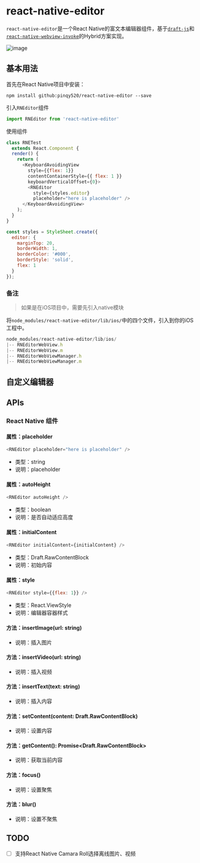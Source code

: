 # react-native-editor

`react-native-editor`是一个React Native的富文本编辑器组件，基于[`draft-js`](https://github.com/facebook/draft-js)和[`react-native-webview-invoke`](https://github.com/pinqy520/react-native-webview-invoke)的Hybrid方案实现。

![image](https://cloud.githubusercontent.com/assets/5719833/22633863/e2ccf80a-ec5f-11e6-92b9-509e9420f70f.png)

## 基本用法

首先在React Native项目中安装：

```
npm install github:pinqy520/react-native-editor --save
```

引入`RNEditor`组件

``` javascript
import RNEditor from 'react-native-editor'
```

使用组件

``` javascript
class RNETest
  extends React.Component {
  render() {
    return (
      <KeyboardAvoidingView
        style={{flex: 1}}
        contentContainerStyle={{ flex: 1 }}
        keyboardVerticalOffset={0}>
        <RNEditor
          style={styles.editor}
          placeholder="here is placeholder" />
      </KeyboardAvoidingView>
    );
  }
}

const styles = StyleSheet.create({
  editor: {
    marginTop: 20,
    borderWidth: 1,
    borderColor: '#000',
    borderStyle: 'solid',
    flex: 1
  }
});
```

### 备注

> 如果是在iOS项目中，需要先引入native模块

将`node_modules/react-native-editor/lib/ios/`中的四个文件，引入到你的iOS工程中。

``` javascript
node_modules/react-native-editor/lib/ios/
|-- RNEditorWebView.h
|-- RNEditorWebView.m
|-- RNEditorWebViewManager.h
|-- RNEditorWebViewManager.m
```

## 自定义编辑器

## APIs

### React Native 组件

#### 属性：placeholder

``` javascript
<RNEditor placeholder="here is placeholder" />
```

- 类型：string
- 说明：placeholder

#### 属性：autoHeight

``` javascript
<RNEditor autoHeight />
```

- 类型：boolean
- 说明：是否自动适应高度

#### 属性：initialContent

``` javascript
<RNEditor initialContent={initialContent} />
```

- 类型：Draft.RawContentBlock
- 说明：初始内容


#### 属性：style

``` javascript
<RNEditor style={{flex: 1}} />
```

- 类型：React.ViewStyle
- 说明：编辑器容器样式

#### 方法：insertImage(url: string)

- 说明：插入图片

#### 方法：insertVideo(url: string)

- 说明：插入视频

#### 方法：insertText(text: string)

- 说明：插入内容

#### 方法：setContent(content: Draft.RawContentBlock)

- 说明：设置内容

#### 方法：getContent(): Promise<Draft.RawContentBlock>

- 说明：获取当前内容

#### 方法：focus()

- 说明：设置聚焦

#### 方法：blur()

- 说明：设置不聚焦



## TODO

- [ ] 支持React Native Camara Roll选择离线图片、视频